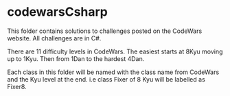 # codewarsCsharp

This folder contains solutions to challenges posted on the CodeWars website. All challenges are in C#. 

There are 11 difficulty levels in CodeWars. The easiest starts at 8Kyu moving up to 1Kyu. Then from 1Dan to the hardest 4Dan. 

Each class in this folder will be named with the class name from CodeWars and the Kyu level at the end. i.e class Fixer of 8 Kyu will be labelled as Fixer8.
